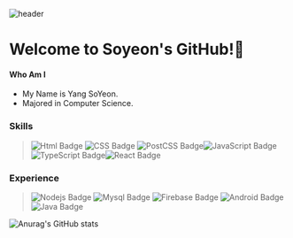 ![header](https://capsule-render.vercel.app/api?type=waving&color=gradient&height=100&section=header)

# Welcome to Soyeon's GitHub!👋

#### Who Am I
- My Name is Yang SoYeon.
- Majored in Computer Science.

### Skills
>![Html Badge](https://img.shields.io/badge/HTML-E34F26?style=flat-square&logo=HTML5&logoColor=white) ![CSS Badge](https://img.shields.io/badge/CSS-1572B6?style=flat-square&logo=CSS3&logoColor=white) ![PostCSS Badge](https://img.shields.io/badge/PostCSS-DD3A0A?style=flat-square&logo=PostCSS&logoColor=white)![JavaScript Badge](https://img.shields.io/badge/JavaScript-F7DF1E?style=flat-square&logo=JavaScript&logoColor=white)  ![TypeScript Badge](https://img.shields.io/badge/TypeScript-3178C6?style=flat-square&logo=TypeScript&logoColor=white)![React Badge](https://img.shields.io/badge/react-61DAFB?style=flat-square&logo=React&logoColor=white) 


### Experience

>![Nodejs Badge](https://img.shields.io/badge/Nodejs-339933?style=flat-square&logo=Nodejs&logoColor=white) ![Mysql Badge](https://img.shields.io/badge/Mysql-4479A1?style=flat-square&logo=Mysql&logoColor=white)
>![Firebase Badge](https://img.shields.io/badge/Firebase-FFCA28?style=flat-square&logo=Firebase&logoColor=white) 
>![Android Badge](https://img.shields.io/badge/Android-3DDC84?style=flat-square&logo=Android&logoColor=white) ![Java Badge](https://img.shields.io/badge/Java-007396?style=flat-square&logo=Java&logoColor=white) 

![Anurag's GitHub stats](https://github-readme-stats.vercel.app/api?username=noeyso&show_icons=true&theme=radical)



